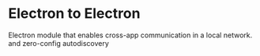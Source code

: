 # Electron to Electron

Electron module that enables cross-app communication in a local network.
 and zero-config autodiscovery
